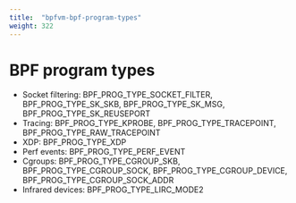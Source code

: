 ```yaml
---
title:  "bpfvm-bpf-program-types"
weight: 322
---
```


# BPF program types

- Socket filtering: BPF_PROG_TYPE_SOCKET_FILTER, BPF_PROG_TYPE_SK_SKB, BPF_PROG_TYPE_SK_MSG, BPF_PROG_TYPE_SK_REUSEPORT
- Tracing: BPF_PROG_TYPE_KPROBE, BPF_PROG_TYPE_TRACEPOINT, BPF_PROG_TYPE_RAW_TRACEPOINT
- XDP: BPF_PROG_TYPE_XDP
- Perf events: BPF_PROG_TYPE_PERF_EVENT
- Cgroups: BPF_PROG_TYPE_CGROUP_SKB, BPF_PROG_TYPE_CGROUP_SOCK, BPF_PROG_TYPE_CGROUP_DEVICE, BPF_PROG_TYPE_CGROUP_SOCK_ADDR
- Infrared devices: BPF_PROG_TYPE_LIRC_MODE2
